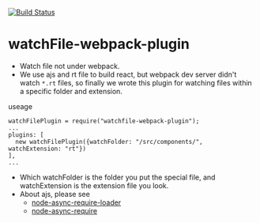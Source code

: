 [![Build Status](https://travis-ci.org/man27382210/watchFile-webpack-plugin.svg?branch=master)](https://travis-ci.org/man27382210/watchFile-webpack-plugin)
# watchFile-webpack-plugin
 * Watch file not under webpack.
 * We use ajs and rt file to build react, but webpack dev server didn't watch `*.rt` files, so finally we wrote this plugin for watching files within a specific folder and extension.

useage
```
watchFilePlugin = require("watchfile-webpack-plugin");
...
plugins: [
  new watchFilePlugin({watchFolder: "/src/components/", watchExtension: "rt"})
],
...
```

 * Which watchFolder is the folder you put the special file, and watchExtension is the extension file you look.
 * About ajs, please see 
   * [node-async-require-loader](https://github.com/jaydenlin/node-async-require-loader)
   * [node-async-require](https://github.com/jaydenlin/node-async-require)

